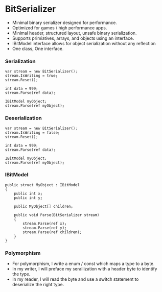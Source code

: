 # BitSerializer
- Minimal binary serializer designed for performance.
- Optimized for games / high performance apps.
- Minimal header, structured layout, unsafe binary serialization.
- Supports primiatives, arrays, and objects using an interface.
- IBitModel interface allows for object serialization without any reflection
- One class, One interface.


### Serialization
    var stream = new BitSerializer(); 
    stream.IsWriting = true;
    stream.Reset();
    
    int data = 999;
    stream.Parse(ref data);
    
    IBitModel myObject;
    stream.Parse(ref myObject);
    
  
### Deserialization
    var stream = new BitSerializer(); 
    stream.IsWriting = false;
    stream.Reset();
    
    int data = 999;
    stream.Parse(ref data);
    
    IBitModel myObject;
    stream.Parse(ref myObject);
    
      
### IBitModel
    public struct MyObject : IBitModel
    {
        public int x;
        public int y;

        public MyObject[] children;

        public void Parse(BitSerializer stream)
        {
            stream.Parse(ref x);
            stream.Parse(ref y);
            stream.Parse(ref children);
        }
    }

### Polymorphism
- For polymorphism, I write a enum / const which maps a type to a byte. 
- In my writer, I will preface my serailization with a header byte to identify the type.
- In my reader, I will read the byte and use a switch statement to deserialize the right type.
